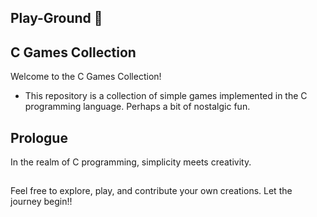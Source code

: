 ## Play-Ground 🤫

## C Games Collection

Welcome to the C Games Collection! 
- This repository is a collection of simple games implemented in the C programming language. Perhaps a bit of nostalgic fun.

## Prologue

In the realm of C programming, simplicity meets creativity.

##

Feel free to explore, play, and contribute your own creations. Let the journey begin!!
